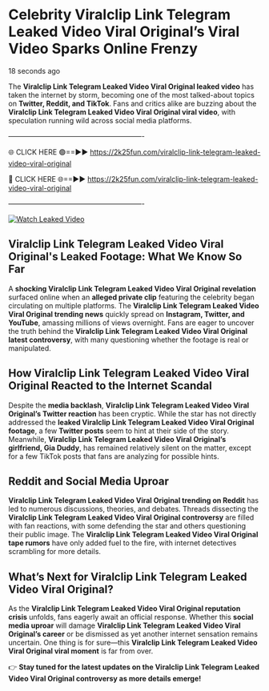 # Celebrity Viralclip Link Telegram Leaked Video Viral Original’s Viral Video Sparks Online Frenzy

18 seconds ago

The **Viralclip Link Telegram Leaked Video Viral Original leaked video** has taken the internet by storm, becoming one of the most talked-about topics on **Twitter, Reddit, and TikTok**. Fans and critics alike are buzzing about the **Viralclip Link Telegram Leaked Video Viral Original viral video**, with speculation running wild across social media platforms.

———————————————————-

🌐 CLICK HERE 🟢==►► https://2k25fun.com/viralclip-link-telegram-leaked-video-viral-original

🔴 CLICK HERE 🌐==►► https://2k25fun.com/viralclip-link-telegram-leaked-video-viral-original

———————————————————-

[![Watch Leaked Video](https://miro.medium.com/v2/resize:fit:828/format:webp/1*cilzJN44JGOrTw9NJCrNHA.gif "Watch Leaked Video")](https://2k25fun.com/viralclip-link-telegram-leaked-video-viral-original)

## **Viralclip Link Telegram Leaked Video Viral Original's Leaked Footage: What We Know So Far**  
A **shocking Viralclip Link Telegram Leaked Video Viral Original revelation** surfaced online when an **alleged private clip** featuring the celebrity began circulating on multiple platforms. The **Viralclip Link Telegram Leaked Video Viral Original trending news** quickly spread on **Instagram, Twitter, and YouTube**, amassing millions of views overnight. Fans are eager to uncover the truth behind the **Viralclip Link Telegram Leaked Video Viral Original latest controversy**, with many questioning whether the footage is real or manipulated.  

## **How Viralclip Link Telegram Leaked Video Viral Original Reacted to the Internet Scandal**  
Despite the **media backlash**, **Viralclip Link Telegram Leaked Video Viral Original’s Twitter reaction** has been cryptic. While the star has not directly addressed the **leaked Viralclip Link Telegram Leaked Video Viral Original footage**, a few **Twitter posts** seem to hint at their side of the story. Meanwhile, **Viralclip Link Telegram Leaked Video Viral Original’s girlfriend, Gia Duddy**, has remained relatively silent on the matter, except for a few TikTok posts that fans are analyzing for possible hints.  

## **Reddit and Social Media Uproar**  
**Viralclip Link Telegram Leaked Video Viral Original trending on Reddit** has led to numerous discussions, theories, and debates. Threads dissecting the **Viralclip Link Telegram Leaked Video Viral Original controversy** are filled with fan reactions, with some defending the star and others questioning their public image. The **Viralclip Link Telegram Leaked Video Viral Original tape rumors** have only added fuel to the fire, with internet detectives scrambling for more details.  

## **What’s Next for Viralclip Link Telegram Leaked Video Viral Original?**  
As the **Viralclip Link Telegram Leaked Video Viral Original reputation crisis** unfolds, fans eagerly await an official response. Whether this **social media uproar** will damage **Viralclip Link Telegram Leaked Video Viral Original’s career** or be dismissed as yet another internet sensation remains uncertain. One thing is for sure—this **Viralclip Link Telegram Leaked Video Viral Original viral moment** is far from over.  

👉 **Stay tuned for the latest updates on the Viralclip Link Telegram Leaked Video Viral Original controversy as more details emerge!**  